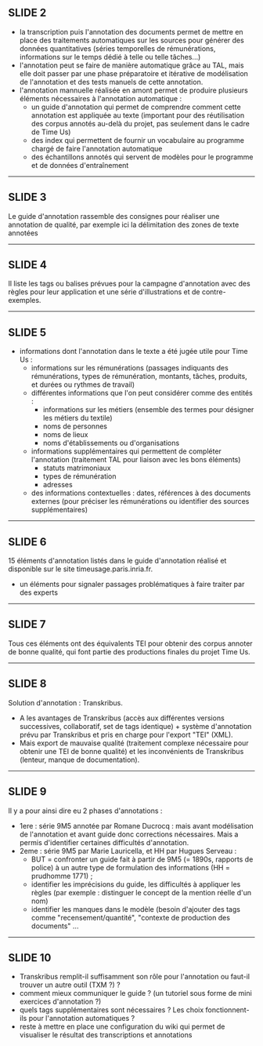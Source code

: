 ## SLIDE 2
- la transcription puis l'annotation des documents permet de mettre en place des traitements automatiques sur les sources pour générer des données quantitatives (séries temporelles de rémunérations, informations sur le temps dédié à telle ou telle tâches...)
- l'annotation peut se faire de manière automatique grâce au TAL, mais elle doit passer par une phase préparatoire et itérative de modélisation de l'annotation et des tests manuels de cette annotation. 
- l'annotation mannuelle réalisée en amont permet de produire plusieurs éléments nécessaires à l'annotation automatique : 
	- un guide d'annotation qui permet de comprendre comment cette annotation est appliquée au texte (important pour des réutilisation des corpus annotés au-delà du projet, pas seulement dans le cadre de Time Us)
	- des index qui permettent de fournir un vocabulaire au programme chargé de faire l'annotation automatique
	- des échantillons annotés qui servent de modèles pour le programme et de données d'entraînement

------------------------

## SLIDE 3

Le guide d'annotation rassemble des consignes pour réaliser une annotation de qualité, par exemple ici la délimitation des zones de texte annotées

------------------------

## SLIDE 4

Il liste les tags ou balises prévues pour la campagne d'annotation avec des règles pour leur application et une série d'illustrations et de contre-exemples. 

------------------------

## SLIDE 5
- informations dont l'annotation dans le texte a été jugée utile pour Time Us : 
	- informations sur les rémunérations (passages indiquants des rémunérations, types de rémunération, montants, tâches, produits, et durées ou rythmes de travail)
	- différentes informations que l'on peut considérer comme des entités : 
		- informations sur les métiers (ensemble des termes pour désigner les métiers du textile)
		- noms de personnes 
		- noms de lieux 
		- noms d'établissements ou d'organisations
	- informations supplémentaires qui permettent de compléter l'annotation (traitement TAL pour liaison avec les bons éléments)
		- statuts matrimoniaux
		- types de rémunération
		- adresses
	- des informations contextuelles : dates, références à des documents externes (pour préciser les rémunérations ou identifier des sources supplémentaires)

------------------------

## SLIDE 6
15 éléments d'annotation listés dans le guide d'annotation réalisé et disponible sur le site timeusage.paris.inria.fr.
+ un éléments pour signaler passages problématiques à faire traiter par des experts

------------------------

## SLIDE 7
Tous ces éléments ont des équivalents TEI pour obtenir des corpus annoter de bonne qualité, qui font partie des productions finales du projet Time Us.

------------------------

## SLIDE 8
Solution d'annotation : Transkribus.
- A les avantages de Transkribus (accès aux différentes versions successives, collaboratif, set de tags identique) + système d'annotation prévu par Transkribus et pris en charge pour l'export "TEI" (XML).
- Mais export de mauvaise qualité (traitement complexe nécessaire pour obtenir une TEI de bonne qualité) et les inconvénients de Transkribus (lenteur, manque de documentation).

------------------------

## SLIDE 9
Il y a pour ainsi dire eu 2 phases d'annotations :
- 1ere : série 9M5 annotée par Romane Ducrocq : mais avant modélisation de l'annotation et avant guide donc corrections nécessaires. Mais a permis d'identifier certaines difficultés d'annotation.
- 2eme : série 9M5 par Marie Lauricella, et HH par Hugues Serveau : 
	- BUT = confronter un guide fait à partir de 9M5 (= 1890s, rapports de police) à un autre type de formulation des informations (HH = prudhomme 1771) ; 
	- identifier les imprécisions du guide, les difficultés à appliquer les règles (par exemple : distinguer le concept de la mention réelle d'un nom)
	- identifier les manques dans le modèle (besoin d'ajouter des tags comme "recensement/quantité", "contexte de production des documents" ...  

------------------------

## SLIDE 10
- Transkribus remplit-il suffisamment son rôle pour l'annotation ou faut-il trouver un autre outil (TXM ?) ?
- comment mieux communiquer le guide ? (un tutoriel sous forme de mini exercices d'annotation ?)
- quels tags supplémentaires sont nécessaires ? Les choix fonctionnent-ils pour l'annotation automatiques ?
- reste à mettre en place une configuration du wiki qui permet de visualiser le résultat des transcriptions et annotations

